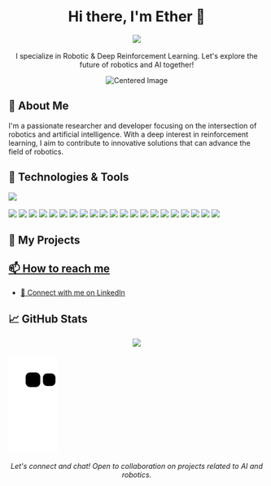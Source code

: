 
<h1 align="center">Hi there, I'm Ether 👋</h1>
<p align="center">
  <a href="https://github.com/eather0056">
    <img src="[https://i.gifer.com/JaBP.gif]" width="30%" height="auto" />
  </a>
</p>
<p align="center">
  I specialize in Robotic & Deep Reinforcement Learning. Let's explore the future of robotics and AI together!
</p>
<p align="center">
  <img src="https://media0.giphy.com/media/3otPorWLQJq5GmHRtu/giphy.gif" alt="Centered Image">
</p>

## 🚀 About Me
I'm a passionate researcher and developer focusing on the intersection of robotics and artificial intelligence. With a deep interest in reinforcement learning, I aim to contribute to innovative solutions that can advance the field of robotics.

## 🔧 Technologies & Tools
![](https://img.shields.io/badge/OS-Linux-informational?style=flat&logo=linux&logoColor=white&color=2bbc8a)
<!-- Add more badges from https://shields.io -->
![](https://img.shields.io/badge/PLC-Expert-informational?style=flat&logoColor=white&color=2bbc8a)
![](https://img.shields.io/badge/HMI-Proficient-informational?style=flat&logoColor=white&color=2bbc8a)
![](https://img.shields.io/badge/VFD-Skilled-informational?style=flat&logoColor=white&color=2bbc8a)
![](https://img.shields.io/badge/SCADA-Experienced-informational?style=flat&logoColor=white&color=2bbc8a)
![](https://img.shields.io/badge/Servo_System-Proficient-informational?style=flat&logoColor=white&color=2bbc8a)
![](https://img.shields.io/badge/Fusion_360_(3D_Design)-Proficient-informational?style=flat&logoColor=white&color=2bbc8a)
![](https://img.shields.io/badge/MATLAB_SIMULINK-Proficient-informational?style=flat&logoColor=white&color=2bbc8a)
![](https://img.shields.io/badge/Robotic_Operating_System-Experienced-informational?style=flat&logoColor=white&color=2bbc8a)
![](https://img.shields.io/badge/Gazebo-Proficient-informational?style=flat&logoColor=white&color=2bbc8a)
![](https://img.shields.io/badge/ThingSpeak-Skilled-informational?style=flat&logoColor=white&color=2bbc8a)
![](https://img.shields.io/badge/IBM_Cloud-Proficient-informational?style=flat&logoColor=white&color=2bbc8a)
![](https://img.shields.io/badge/Node-Red-Experienced-informational?style=flat&logoColor=white&color=2bbc8a)
![](https://img.shields.io/badge/MIT_App_Inventor-Skilled-informational?style=flat&logoColor=white&color=2bbc8a)
![](https://img.shields.io/badge/C++-Proficient-informational?style=flat&logoColor=white&color=2bbc8a)
![](https://img.shields.io/badge/Python-Skilled-informational?style=flat&logoColor=white&color=2bbc8a)
![](https://img.shields.io/badge/Ladder-Experienced-informational?style=flat&logoColor=white&color=2bbc8a)
![](https://img.shields.io/badge/Statement_List_(STL)-Skilled-informational?style=flat&logoColor=white&color=2bbc8a)
![](https://img.shields.io/badge/ESP-Proficient-informational?style=flat&logoColor=white&color=2bbc8a)
![](https://img.shields.io/badge/Arduino-Skilled-informational?style=flat&logoColor=white&color=2bbc8a)
![](https://img.shields.io/badge/Raspberry_PI-Proficient-informational?style=flat&logoColor=white&color=2bbc8a)
![](https://img.shields.io/badge/Siemens_S7-1200-Experienced-informational?style=flat&logoColor=white&color=2bbc8a)
<!-- Add more badges from https://shields.io -->

## 📘 My Projects
<!-- Add rows of project cards -->
<p align="center">
  <!-- Project 1 -->
  <a href="LINK_TO_YOUR_PROJECT_1">
<!--    <img src="[URL_TO_PROJECT_1_IMAGE]" width="400" title="Project 1" alt="Project 1 Image"/>
  </a>
  <!-- Project 2 -->
  <a href="LINK_TO_YOUR_PROJECT_2">
<!--    <img src="[URL_TO_PROJECT_2_IMAGE]" width="400" title="Project 2" alt="Project 2 Image"/>
  </a>
</p>

## 📚 Learning & Growth
<!-- Animated progress bars or static images representing your journey -->
<!-- <img src="[URL_TO_YOUR_LEARNING_PROGRESS_GIF]" width="100%" height="auto" />
-->

## 📫 How to reach me
<!-- 📧 Email me at [mdeather0056@gmail.com](mailto:mdeather0056@gmail.com)-->
- 🔗 Connect with me on [LinkedIn](YOUR_LINKEDIN_PROFILE_URL)

<!-- Optional sections -->

## 📈 GitHub Stats

<p align="center">
  <img height="180em" src="https://github-readme-stats.vercel.app/api?username=eather0056&show_icons=true&hide_border=true&count_private=true&include_all_commits=true" />
</p>

![snake gif](https://github.com/eather0056/eather0056/blob/output/dist/github-contribution-grid-snake.svg)

<!-- Footer -->
<p align="center">
  <i>Let's connect and chat! Open to collaboration on projects related to AI and robotics.</i>
</p>

